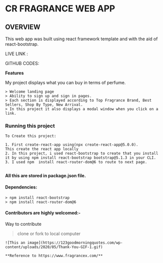 # CR FRAGRANCE WEB APP
## OVERVIEW 
This web app was built using react framework template and with the aid of react-bootstrap.

LIVE LINK : 

GITHUB CODES: 

**Features**

My project  displays what you can buy in terms of perfume.
```
> Welcome landing page
> Ability to sign up and sign in pages.
> Each section is displayed according to Top Fragrance Brand, Best Sellers, Shop By Type, New Arrival.
> In this project it also displays a modal window when you click on a link.
```



### Running this project
```
To Create this project:

1. First create-react-app using(npx create-react-app@5.0.0).
This create the react app locally
2. In this project, i used react-bootstrap to create that you install it by using npm install react-bootstrap bootstrap@5.1.3 in your CLI.
3. I used npm  install react-router-dom@6 to route to next page.


```
**All this are stored in package.json file.**

#### Dependencies:
```
> npm install react-bootstrap
> npm install react-router-dom@6 
```
#### Contributors are highly welcomed:-

Way to contribute
>clone or fork to local computer

 ```
 ![This an image](https://123goodmorningquotes.com/wp-content/uploads/2020/05/Thank-You-GIF-1.gif)
 
 **Reference to https://www.fragrancex.com/**

